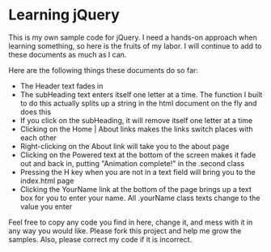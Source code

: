 # Learning jQuery

This is my own sample code for jQuery. I need a hands-on approach when learning something, so here is the fruits of my labor. I will continue to add to these documents as much as I can.

Here are the following things these documents do so far:

* The Header text fades in
* The subHeading text enters itself one letter at a time. The function I built to do this actually splits up a string in the html document on the fly and does this
* If you click on the subHeading, it will remove itself one letter at a time
* Clicking on the Home | About links makes the links switch places with each other
* Right-clicking on the About link will take you to the about page
* Clicking on the Powered text at the bottom of the screen makes it fade out and back in, putting "Animation complete!" in the .second class
* Pressing the H key when you are not in a text field will bring you to the index.html page
* Clicking the YourName link at the bottom of the page brings up a text box for you to enter your name. All .yourName class texts change to the value you enter

Feel free to copy any code you find in here, change it, and mess with it in any way you would like. Please fork this project and help me grow the samples. Also, please correct my code if it is incorrect.